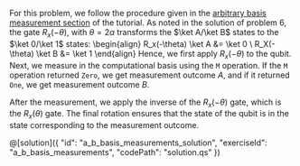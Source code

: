 For this problem, we follow the procedure given in the [arbitrary basis measurement section](./SingleQubitSystemMeasurements.ipynb#Arbitrary-basis-measurements-implementation) of the tutorial.
As noted in the solution of problem 6, the gate $R_x(-\theta)$, with $\theta = 2\alpha$ transforms the $\ket A/\ket B$ states to the $\ket 0/\ket 1$ states:
\begin{align}
R_x(-\theta) \ket A &= \ket 0 \\
R_X(-\theta) \ket B &= \ket 1
\end{align}
Hence, we first apply $R_x(-\theta)$ to the qubit. Next, we measure in the computational basis using the `M` operation.
If the `M` operation returned `Zero`, we get measurement outcome $A$, and if it returned `One`, we get measurement outcome $B$.

After the measurement, we apply the inverse of the $R_x(-\theta)$ gate, which is the $R_x(\theta)$ gate.
The final rotation ensures that the state of the qubit is in the state corresponding to the measurement outcome.

@[solution]({
    "id": "a_b_basis_measurements_solution",
    "exerciseId": "a_b_basis_measurements",
    "codePath": "solution.qs"
})
